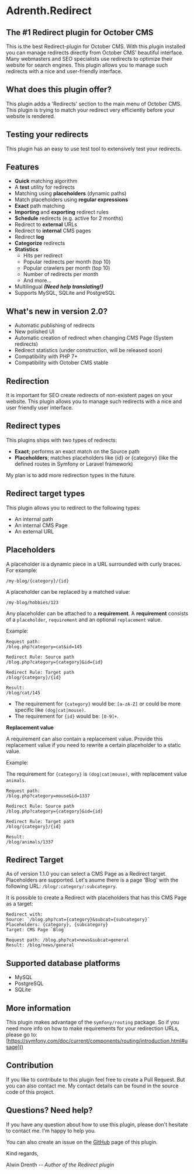 # Adrenth.Redirect

## The #1 Redirect plugin for October CMS

This is the best Redirect-plugin for October CMS. With this plugin installed you can manage redirects directly from October CMS' beautiful interface. Many webmasters and SEO specialists use redirects to optimize their website for search engines. This plugin allows you to manage such redirects with a nice and user-friendly interface.

## What does this plugin offer?

This plugin adds a 'Redirects' section to the main menu of October CMS. This plugin is trying to match your redirect very efficiently before your website is rendered.

## Testing your redirects

This plugin has an easy to use test tool to extensively test your redirects.

## Features

* **Quick** matching algorithm
* A **test** utility for redirects
* Matching using **placeholders** (dynamic paths)
* Match placeholders using **regular expressions**
* **Exact** path matching
* **Importing** and **exporting** redirect rules
* **Schedule** redirects (e.g. active for 2 months)
* Redirect to **external** URLs
* Redirect to **internal** CMS pages
* Redirect **log**
* **Categorize** redirects
* **Statistics**
    * Hits per redirect
    * Popular redirects per month (top 10)
    * Popular crawlers per month (top 10)
    * Number of redirects per month
    * And more...
* Multilingual ***(Need help translating!)***
* Supports MySQL, SQLite and PostgreSQL

## What's new in version 2.0?

* Automatic publishing of redirects
* New polished UI
* Automatic creation of redirect when changing CMS Page (System redirects)
* Redirect statistics (under construction, will be released soon)
* Compatibility with PHP 7+
* Compatibility with October CMS stable

## Redirection

It is important for SEO create redirects of non-existent pages on your website. This plugin allows you to manage such redirects with a nice and user friendly user interface.

## Redirect types

This plugins ships with two types of redirects:

* **Exact**; performs an exact match on the Source path
* **Placeholders**; matches placeholders like {id} or {category} (like the defined routes in Symfony or Laravel framework)

My plan is to add more redirection types in the future.

## Redirect target types

This plugin allows you to redirect to the following types:

* An internal path
* An internal CMS Page
* An external URL

## Placeholders

A placeholder is a dynamic piece in a URL surrounded with curly braces. 
For example:

````
/my-blog/{category}/{id}
````

A placeholder can be replaced by a matched value:

````
/my-blog/hobbies/123
````

Any placeholder can be attached to a **requirement**. A **requirement** consists of a `placeholder`, `requirement` and an optional `replacement` value.

Example:

````
Request path:
/blog.php?category=cat&id=145

Redirect Rule: Source path
/blog.php?category={category}&id={id}

Redirect Rule: Target path
/blog/{category}/{id}

Result:
/blog/cat/145
````

* The requirement for `{category}` would be: `[a-zA-Z]` or could be more specific like `(dog|cat|mouse)`.
* The requirement for `{id}` would be: `[0-9]+`.

**Replacement value**

A requirement can also contain a replacement value. Provide this replacement value if you need to rewrite a certain placeholder to a static value.

Example:

The requirement for `{category}` is `(dog|cat|mouse)`, with replacement value `animals`.

````
Request path:
/blog.php?category=mouse&id=1337

Redirect Rule: Source path 
/blog.php?category={category}&id={id}

Redirect Rule: Target path
/blog/{category}/{id}

Result:
/blog/animals/1337
````

## Redirect Target

As of version 1.1.0 you can select a CMS Page as a Redirect target. Placeholders are supported. Let's asume there is a page 'Blog' with the following URL: `/blog/:category/:subcategory`. 

It is possible to create a Redirect with placeholders that has this CMS Page as a target:

````
Redirect with:
Source: `/blog.php?cat={category}&subcat={subcategory}`
Placeholders: {category}, {subcategory}
Target: CMS Page `Blog`

Request path: /blog.php?cat=news&subcat=general
Result: /blog/news/general
````

## Supported database platforms

* MySQL
* PostgreSQL
* SQLite

## More information

This plugin makes advantage of the `symfony/routing` package. So if you need more info on how to make requirements for your redirection URLs, please go to: [https://symfony.com/doc/current/components/routing/introduction.html#usage]()

## Contribution

If you like to contribute to this plugin feel free to create a Pull Request. But you can also contact me. My contact details can be found in the source code of this project.

## Questions? Need help?

If you have any question about how to use this plugin, please don't hesitate to contact me. I'm happy to help you.

You can also create an issue on the [GitHub](https://github.com/adrenth/redirect) page of this plugin.

Kind regards,

Alwin Drenth -- *Author of the Redirect plugin*
